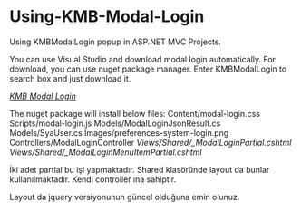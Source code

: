 # Using-KMB-Modal-Login
Using KMBModalLogin popup in ASP.NET MVC Projects. 

You can use Visual Studio and download modal login automatically. For download, you can use nuget package manager. Enter KMBModalLogin to search box and just download it. 

*[KMB Modal Login](https://www.nuget.org/packages/KMBModalLogin/)*

The nuget package will install below files:
Content/modal-login.css
Scripts/modal-login.js
Models/ModalLoginJsonResult.cs
Models/SyaUser.cs
İmages/preferences-system-login.png
Controllers/ModalLoginController
*Views/Shared/_ModalLoginPartial.cshtml*
*Views/Shared/_ModalLoginMenuItemPartial.cshtml*


İki adet partial bu işi yapmaktadır. 
Shared klasöründe layout da bunlar kullanılmaktadır. 
Kendi controller ına sahiptir.

Layout da jquery versiyonunun güncel olduğuna emin olunuz. 
